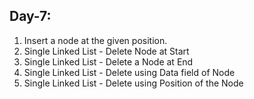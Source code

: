 ## Day-7:

1. Insert a node at the given position.
2. Single Linked List - Delete Node at Start
3. Single Linked List - Delete a Node at End
4. Single Linked List - Delete using Data field of Node
5. Single Linked List - Delete using Position of the Node

